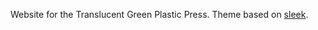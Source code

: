 Website for the Translucent Green Plastic Press. Theme based on [sleek](https://github.com/janczizikow/sleek).

